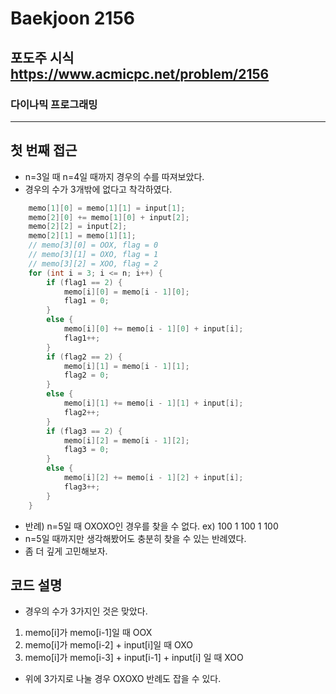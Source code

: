 Baekjoon 2156
=============
포도주 시식 <https://www.acmicpc.net/problem/2156>
---------------
### 다이나믹 프로그래밍
- - -
## 첫 번째 접근
- n=3일 때 n=4일 때까지 경우의 수를 따져보았다.
- 경우의 수가 3개밖에 없다고 착각하였다.
~~~cpp
	memo[1][0] = memo[1][1] = input[1];
	memo[2][0] += memo[1][0] + input[2];
	memo[2][2] = input[2];
	memo[2][1] = memo[1][1];
    // memo[3][0] = OOX, flag = 0
    // memo[3][1] = OXO, flag = 1
    // memo[3][2] = XOO, flag = 2
	for (int i = 3; i <= n; i++) {
		if (flag1 == 2) {
			memo[i][0] = memo[i - 1][0];
			flag1 = 0;
		}
		else {
			memo[i][0] += memo[i - 1][0] + input[i];
			flag1++;
		}
		if (flag2 == 2) {
			memo[i][1] = memo[i - 1][1];
			flag2 = 0;
		}
		else {
			memo[i][1] += memo[i - 1][1] + input[i];
			flag2++;
		}
		if (flag3 == 2) {
			memo[i][2] = memo[i - 1][2];
			flag3 = 0;
		}
		else {
			memo[i][2] += memo[i - 1][2] + input[i];
			flag3++;
		}
	}
~~~
- 반례) n=5일 때 OXOXO인 경우를 찾을 수 없다. ex) 100 1 100 1 100
- n=5일 때까지만 생각해봤어도 충분히 찾을 수 있는 반례였다.
- 좀 더 깊게 고민해보자.

## 코드 설명
- 경우의 수가 3가지인 것은 맞았다.
1. memo[i]가 memo[i-1]일 때  OOX
2. memo[i]가 memo[i-2] + input[i]일 때 OXO
3. memo[i]가 memo[i-3] + input[i-1] + input[i] 일 때 XOO
- 위에 3가지로 나눌 경우 OXOXO 반례도 잡을 수 있다.
